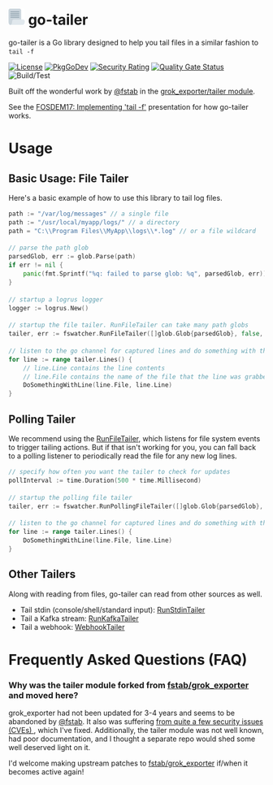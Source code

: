 
# ![image](https://raw.githubusercontent.com/jdrews/logstation/master/web/public/favicon-32x32.png)  go-tailer #

go-tailer is a Go library designed to help you tail files in a similar fashion to `tail -f`   
  
[![License](https://img.shields.io/badge/License-Apache_2.0-blue.svg)](https://opensource.org/licenses/Apache-2.0)
[![PkgGoDev](https://pkg.go.dev/badge/github.com/jdrews/go-tailer)](https://pkg.go.dev/github.com/jdrews/go-tailer)
[![Security Rating](https://sonarcloud.io/api/project_badges/measure?project=jdrews_go-tailer&metric=security_rating)](https://sonarcloud.io/summary/new_code?id=jdrews_logstation)
[![Quality Gate Status](https://sonarcloud.io/api/project_badges/measure?project=jdrews_go-tailer&metric=alert_status)](https://sonarcloud.io/summary/new_code?id=jdrews_logstation)
![Build/Test](https://github.com/jdrews/go-tailer/actions/workflows/build-test.yml/badge.svg)


Built off the wonderful work by [@fstab](https://github.com/fstab) in the [grok_exporter/tailer module](https://github.com/fstab/grok_exporter/tree/master/tailer).

See the [FOSDEM17: Implementing 'tail -f'](https://www.youtube.com/watch?v=oc_iJXmUmrA) presentation for how go-tailer works.

# Usage
## Basic Usage: File Tailer
Here's a basic example of how to use this library to tail log files. 
```go
path := "/var/log/messages" // a single file
path := "/usr/local/myapp/logs/" // a directory
path = "C:\\Program Files\\MyApp\\logs\\*.log" // or a file wildcard

// parse the path glob
parsedGlob, err := glob.Parse(path)
if err != nil {
    panic(fmt.Sprintf("%q: failed to parse glob: %q", parsedGlob, err))
}

// startup a logrus logger
logger := logrus.New()

// startup the file tailer. RunFileTailer can take many path globs
tailer, err := fswatcher.RunFileTailer([]glob.Glob{parsedGlob}, false, true, logger)

// listen to the go channel for captured lines and do something with them
for line := range tailer.Lines() {
    // line.Line contains the line contents
    // line.File contains the name of the file that the line was grabbed from
    DoSomethingWithLine(line.File, line.Line)
}
```

## Polling Tailer
We recommend using the [RunFileTailer](https://github.com/jdrews/go-tailer/blob/6f5ab8f01f5db115fcb1bd72fdea19205a364910/fswatcher/fswatcher.go#L98), which listens for file system events to trigger tailing actions. But if that isn't working for you, you can fall back to a polling listener to periodically read the file for any new log lines. 
```go
// specify how often you want the tailer to check for updates
pollInterval := time.Duration(500 * time.Millisecond)

// startup the polling file tailer
tailer, err := fswatcher.RunPollingFileTailer([]glob.Glob{parsedGlob}, false, true, pollInterval, logger)

// listen to the go channel for captured lines and do something with them
for line := range tailer.Lines() {
    DoSomethingWithLine(line.File, line.Line)
}
```

## Other Tailers
Along with reading from files, go-tailer can read from other sources as well.
* Tail stdin (console/shell/standard input): [RunStdinTailer](https://github.com/jdrews/go-tailer/blob/main/stdinTailer.go)
* Tail a Kafka stream: [RunKafkaTailer](https://github.com/jdrews/go-tailer/blob/main/kafkaTailer.go)
* Tail a webhook: [WebhookTailer](https://github.com/jdrews/go-tailer/blob/main/webhookTailer.go)

# Frequently Asked Questions (FAQ)
### Why was the tailer module forked from [fstab/grok_exporter](https://github.com/fstab/grok_exporter) and moved here? 
grok_exporter had not been updated for 3-4 years and seems to be abandoned by [@fstab](https://github.com/fstab). It also was suffering [from quite a few security issues (CVEs) ](https://deps.dev/go/github.com%2Ffstab%2Fgrok_exporter/v0.2.8), which I've fixed. Additionally, the tailer module was not well known, had poor documentation, and I thought a separate repo would shed some well deserved light on it.   
   
I'd welcome making upstream patches to [fstab/grok_exporter](https://github.com/fstab/grok_exporter) if/when it becomes active again! 

